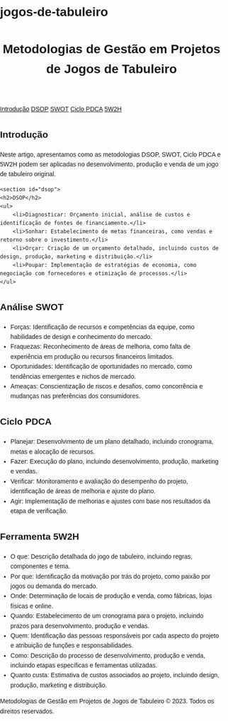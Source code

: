 # jogos-de-tabuleiro
<!DOCTYPE html>
<html lang="pt-br">
<head>
    <meta charset="UTF-8">
    <meta name="viewport" content="width=device-width, initial-scale=1.0">
    <title>Metodologias de Gestão em Projetos de Jogos de Tabuleiro</title>
    <style>
        body {
            font-family: Arial, sans-serif;
            line-height: 1.6;
            margin: 0;
            padding: 0;
        }

        header {
       background-color: #4CAF50;
       color: white;
       text-align: center;
       padding: 1rem;
   }

   nav {
       text-align: center;
       margin-bottom: 1rem;
   }

   nav a {
       background-color: #333;
       color: white;
       padding: 0.5rem 1rem;
       text-decoration: none;
   }

   nav a:hover {
       background-color: #555;
   }

   article {
       margin: 2rem;
   }

   h2 {
       margin-bottom: 1rem;
   }

   ul {
       list-style-type: none;
       padding-left: 0;
   }

   li {
       margin-bottom: 1rem;
   }

   footer {
       background-color: #333;
       color: white;
       text-align: center;
       padding: 1rem;
       margin-top: 1rem;
   }
</style>
</head>
<body>
<header>
    <h1>Metodologias de Gestão em Projetos de Jogos de Tabuleiro</h1>
</header>
<nav>
    <a href="#introducao">Introdução</a>
    <a href="#dsop">DSOP</a>
    <a href="#swot">SWOT</a>
    <a href="#pdca">Ciclo PDCA</a>
    <a href="#5w2h">5W2H</a>
</nav>
<article>
    <section id="introducao">
        <h2>Introdução</h2>
        <p>Neste artigo, apresentamos como as metodologias DSOP, SWOT, Ciclo PDCA e 5W2H podem ser aplicadas no desenvolvimento, produção e venda de um jogo de tabuleiro original.</p>
    </section>

    <section id="dsop">
    <h2>DSOP</h2>
    <ul>
        <li>Diagnosticar: Orçamento inicial, análise de custos e identificação de fontes de financiamento.</li>
        <li>Sonhar: Estabelecimento de metas financeiras, como vendas e retorno sobre o investimento.</li>
        <li>Orçar: Criação de um orçamento detalhado, incluindo custos de design, produção, marketing e distribuição.</li>
        <li>Poupar: Implementação de estratégias de economia, como negociação com fornecedores e otimização de processos.</li>
    </ul>
</section>

<section id="swot">
    <h2>Análise SWOT</h2>
    <ul>
        <li>Forças: Identificação de recursos e competências da equipe, como habilidades de design e conhecimento do mercado.</li>
        <li>Fraquezas: Reconhecimento de áreas de melhoria, como falta de experiência em produção ou recursos financeiros limitados.</li>
        <li>Oportunidades: Identificação de oportunidades no mercado, como tendências emergentes e nichos de mercado.</li>
       <li>Ameaças: Conscientização de riscos e desafios, como concorrência e mudanças nas preferências dos consumidores.</li>
   </ul>
</section>

<section id="pdca">
   <h2>Ciclo PDCA</h2>
   <ul>
       <li>Planejar: Desenvolvimento de um plano detalhado, incluindo cronograma, metas e alocação de recursos.</li>
       <li>Fazer: Execução do plano, incluindo desenvolvimento, produção, marketing e vendas.</li>
       <li>Verificar: Monitoramento e avaliação do desempenho do projeto, identificação de áreas de melhoria e ajuste do plano.</li>
       <li>Agir: Implementação de melhorias e ajustes com base nos resultados da etapa de verificação.</li>
   </ul>
</section>

<section id="5w2h">
   <h2>Ferramenta 5W2H</h2>
   <ul>
       <li>O que: Descrição detalhada do jogo de tabuleiro, incluindo regras, componentes e tema.</li>
       <li>Por que: Identificação da motivação por trás do projeto, como paixão por jogos ou demanda do mercado.</li>
       <li>Onde: Determinação de locais de produção e venda, como fábricas, lojas físicas e online.</li>
       <li>Quando: Estabelecimento de um cronograma para o projeto, incluindo prazos para desenvolvimento, produção e vendas.</li>
       <li>Quem: Identificação das pessoas responsáveis por cada aspecto do projeto e atribuição de funções e responsabilidades.</li>
       <li>Como: Descrição do processo de desenvolvimento, produção e venda, incluindo etapas específicas e ferramentas utilizadas.</li>
       <li>Quanto custa: Estimativa de custos associados ao projeto, incluindo design, produção, marketing e distribuição.</li>
   </ul>
</section>

</article>
<footer>
    <p>Metodologias de Gestão em Projetos de Jogos de Tabuleiro &copy; 2023. Todos os direitos reservados.</p>
</footer>
</body>
</html>
